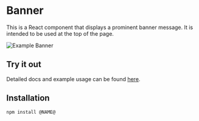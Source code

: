 # Banner

This is a React component that displays a prominent banner message. It is intended to be used at the top of the page.

![Example Banner](https://i.imgur.com/5N9j2tp.png)

## Try it out

Detailed docs and example usage can be found [here](https://aui-cdn.atlassian.com/atlaskit/stories/@NAME@/@VERSION@/).

## Installation

```sh
npm install @NAME@
```
